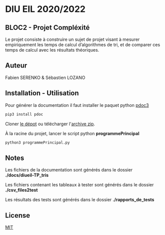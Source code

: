 <!-- 
    Source pour l'écriture d'un REAMDE en mardown : https://www.makeareadme.com/ 
-->
# DIU EIL 2020/2022 
## BLOC2 - Projet Compléxité  
Le projet consiste à construire un sujet de projet visant à mesurer empiriquement les temps de calcul
d’algorithmes de tri, et de comparer ces temps de calcul avec les résultats théoriques.

## Auteur
Fabien SERENKO & Sébastien LOZANO

## Installation - Utilisation
Pour générer la documentation il faut installer le paquet python [pdoc3](https://pdoc3.github.io/pdoc/)

```bash
pip3 install pdoc
```
Cloner [le dépot](https://github.com/slozano54/DIUEIL-TP_tris) ou télécharger l'[archive zip](https://github.com/slozano54/DIUEIL-TP_tris/archive/master.zip).

À la racine du projet, lancer le script python **programmePrincipal**

```bash
python3 programmePrincipal.py
```

## Notes
Les fichiers de la documentation sont générés dans le dossier **./docs/diueil-TP_tris**

Les fichiers contenant les tableaux à tester sont générés dans le dossier **./csv_files2test**

Les résultats des tests sont générés dans le dossier **./rapports_de_tests**

## License
[MIT](https://choosealicense.com/licenses/mit/)